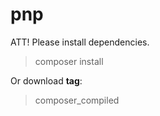 # pnp

ATT! Please install dependencies.
> composer install

Or download <b>tag</b>: 
> composer_compiled